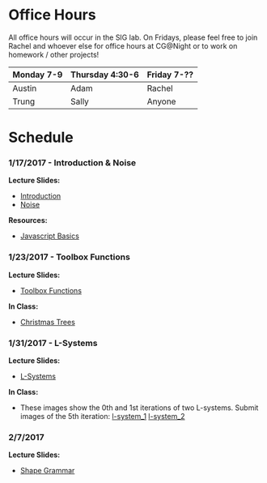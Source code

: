 # Office Hours

All office hours will occur in the SIG lab. On Fridays, please feel free to join Rachel and whoever else for office hours at CG@Night or to work on homework / other projects!

| Monday 7-9 | Thursday 4:30-6 | Friday 7-?? |
|------------|-----------------|-------------|
| Austin     | Adam            | Rachel      |
| Trung      | Sally           | Anyone      |

# Schedule

### 1/17/2017 - Introduction & Noise

**Lecture Slides:**
- [Introduction](/files/intro_1_17_17.pdf)
- [Noise](/files/noise_1_17_17.pdf)

**Resources:**
- [Javascript Basics](/resources/javascript-basics)

### 1/23/2017 - Toolbox Functions

**Lecture Slides:**
- [Toolbox Functions](/files/toolbox_functions.pdf)

**In Class:**
- [Christmas Trees](https://github.com/CIS700-Procedural-Graphics/IC-Distribution)

### 1/31/2017 - L-Systems

**Lecture Slides:**
- [L-Systems](/files/lsystems_1_31_17.pdf)

**In Class:**
- These images show the 0th and 1st iterations of two L-systems. Submit images of the 5th iteration: [l-system_1](/files/mystery_grammar1.png) [l-system_2](/files/mystery_grammar2.png)

### 2/7/2017

**Lecture Slides:**
- [Shape Grammar](/files/shape_grammar_2_7_17.pdf)